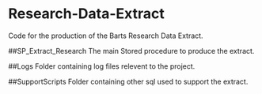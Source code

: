 # Research-Data-Extract
Code for the production of the Barts Research Data Extract.

##SP_Extract_Research
The main Stored procedure to produce the extract.

##Logs
Folder containing log files relevent to the project.

##SupportScripts
Folder containing other sql used to support the extract.
